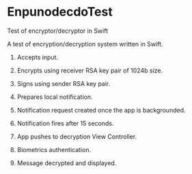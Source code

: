 # EnpunodecdoTest
Test of encryptor/decryptor in Swift

A test of encryption/decryption system written in Swift.

1. Accepts input.

2. Encrypts using receiver RSA key pair of 1024b size.

3. Signs using sender RSA key pair.

4. Prepares local notification.

5. Notification request created once the app is backgrounded.

6. Notification fires after 15 seconds.

7. App pushes to decryption View Controller.

8. Biometrics authentication.

9. Message decrypted and displayed.
